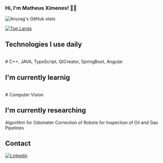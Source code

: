 ### Hi, I'm Matheus Ximenes! 👋🏽

![Anurag's GitHub stats](https://github-readme-stats.vercel.app/api?username=MatheusXimeness&show_icons=true&theme=dracula)

[![Top Langs](https://github-readme-stats.vercel.app/api/top-langs/?username=MatheusXimeness&layout=compact&theme=dracula)](https://github.com/anuraghazra/github-readme-stats)
## Technologies I use daily

<div style="display: inline_block"><br/>
  # C++, JAVA, TypeScript, QtCreator, SpringBoot, Angular
</div>

## I'm currently learnig

<div style="display: inline_block"><br/>
  # Computer Vision
</div>

## I'm currently researching

Algorithm for Odometer Correction of Robots for Inspection of Oil and Gas Pipelines

## Contact
[![Linkedin](https://img.shields.io/badge/LinkedIn-0077B5?style=for-the-badge&logo=linkedin&logoColor=white)](https://www.linkedin.com/in/matheus-ximenes-162458187/)
